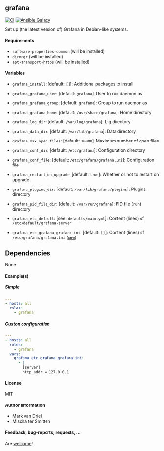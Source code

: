 ## grafana

[![CI](https://github.com/Oefenweb/ansible-grafana/workflows/CI/badge.svg)](https://github.com/Oefenweb/ansible-influxdb/actions?query=workflow%3ACI)
[![Ansible Galaxy](http://img.shields.io/badge/ansible--galaxy-influxdb-blue.svg)](https://galaxy.ansible.com/Oefenweb/influxdb)

Set up (the latest version of) Grafana in Debian-like systems.

#### Requirements

* `software-properties-common` (will be installed)
* `dirmngr` (will be installed)
* `apt-transport-https` (will be installed)

#### Variables

* `grafana_install`: [default: `[]`]: Additional packages to install

* `grafana_grafana_user`: [default: `grafana`]: User to run daemon as
* `grafana_grafana_group`: [default: `grafana`]: Group to run daemon as
* `grafana_grafana_home`: [default: `/usr/share/grafana`]: Home directory
* `grafana_log_dir`: [default: `/var/log/grafana`]: L:g directory
* `grafana_data_dir`: [default: `/var/lib/grafana`]: Data directory
* `grafana_max_open_files`: [default: `10000`]: Maximum number of open files
* `grafana_conf_dir`: [default: `/etc/grafana`]: Configuration directory
* `grafana_conf_file`: [default: `/etc/grafana/grafana.ini`]: Configuration file
* `grafana_restart_on_upgrade`: [default: `true`]: Whether or not to restart on upgrade
* `grafana_plugins_dir`: [default: `/var/lib/grafana/plugins`]: Plugins directory
* `grafana_pid_file_dir`: [default: `/var/run/grafana`]: PID file (`run`) directory

* `grafana_etc_default`: [see: `defaults/main.yml`]: Content (lines) of `/etc/default/grafana-server`

* `grafana_etc_grafana_grafana_ini`: [default: `[]`]: Content (lines) of `/etc/grafana/grafana.ini` ([see](https://github.com/grafana/grafana/blob/master/conf/sample.ini))

## Dependencies

None

#### Example(s)

##### Simple

```yaml
---
- hosts: all
  roles:
    - grafana
```

##### Custon configuration

```yaml
---
- hosts: all
  roles:
    - grafana
  vars:
    grafana_etc_grafana_grafana_ini:
      - |
        [server]
        http_addr = 127.0.0.1
```

#### License

MIT

#### Author Information

* Mark van Driel
* Mischa ter Smitten

#### Feedback, bug-reports, requests, ...

Are [welcome](https://github.com/Oefenweb/ansible-grafana/issues)!
